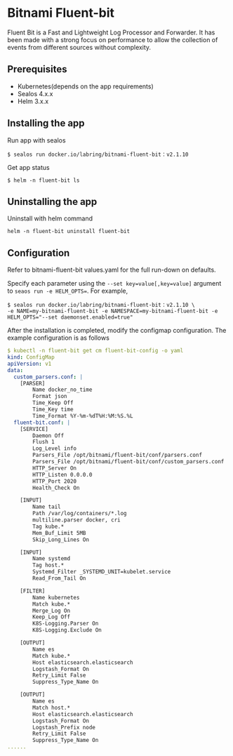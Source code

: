 # Bitnami Fluent-bit

Fluent Bit is a Fast and Lightweight Log Processor and Forwarder. It has been made with a strong focus on performance to allow the collection of events from different sources without complexity.

## Prerequisites

- Kubernetes(depends on the app requirements)
- Sealos 4.x.x
- Helm 3.x.x

## Installing the app

Run app with sealos

```shell
$ sealos run docker.io/labring/bitnami-fluent-bit：v2.1.10
```

Get app status

```shell
$ helm -n fluent-bit ls
```

## Uninstalling the app

Uninstall with helm command

```shell
helm -n fluent-bit uninstall fluent-bit
```

## Configuration

Refer to bitnami-fluent-bit values.yaml for the full run-down on defaults.

Specify each parameter using the `--set key=value[,key=value]` argument to `seaos run -e HELM_OPTS=`. For example,

```shell
$ sealos run docker.io/labring/bitnami-fluent-bit：v2.1.10 \
-e NAME=my-bitnami-fluent-bit -e NAMESPACE=my-bitnami-fluent-bit -e HELM_OPTS="--set daemonset.enabled=true"
```

After the installation is completed, modify the configmap configuration. The example configuration is as follows

```yaml
$ kubectl -n fluent-bit get cm fluent-bit-config -o yaml
kind: ConfigMap
apiVersion: v1
data:
  custom_parsers.conf: |
    [PARSER]
        Name docker_no_time
        Format json
        Time_Keep Off
        Time_Key time
        Time_Format %Y-%m-%dT%H:%M:%S.%L
  fluent-bit.conf: |
    [SERVICE]
        Daemon Off
        Flush 1
        Log_Level info
        Parsers_File /opt/bitnami/fluent-bit/conf/parsers.conf
        Parsers_File /opt/bitnami/fluent-bit/conf/custom_parsers.conf
        HTTP_Server On
        HTTP_Listen 0.0.0.0
        HTTP_Port 2020
        Health_Check On

    [INPUT]
        Name tail
        Path /var/log/containers/*.log
        multiline.parser docker, cri
        Tag kube.*
        Mem_Buf_Limit 5MB
        Skip_Long_Lines On

    [INPUT]
        Name systemd
        Tag host.*
        Systemd_Filter _SYSTEMD_UNIT=kubelet.service
        Read_From_Tail On

    [FILTER]
        Name kubernetes
        Match kube.*
        Merge_Log On
        Keep_Log Off
        K8S-Logging.Parser On
        K8S-Logging.Exclude On

    [OUTPUT]
        Name es
        Match kube.*
        Host elasticsearch.elasticsearch
        Logstash_Format On
        Retry_Limit False
        Suppress_Type_Name On

    [OUTPUT]
        Name es
        Match host.*
        Host elasticsearch.elasticsearch
        Logstash_Format On
        Logstash_Prefix node
        Retry_Limit False
        Suppress_Type_Name On
......
```
